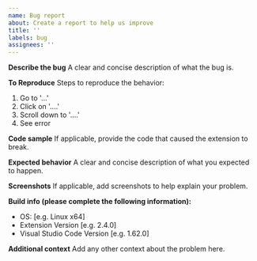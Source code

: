 ```yaml
---
name: Bug report
about: Create a report to help us improve
title: ''
labels: bug
assignees: ''
---
```


**Describe the bug**
A clear and concise description of what the bug is.

**To Reproduce**
Steps to reproduce the behavior:

1. Go to '...'
2. Click on '....'
3. Scroll down to '....'
4. See error

**Code sample**
If applicable, provide the code that caused the extension to break.

**Expected behavior**
A clear and concise description of what you expected to happen.

**Screenshots**
If applicable, add screenshots to help explain your problem.

**Build info (please complete the following information):**

- OS: [e.g. Linux x64]
- Extension Version [e.g. 2.4.0]
- Visual Studio Code Version [e.g. 1.62.0]

**Additional context**
Add any other context about the problem here.
